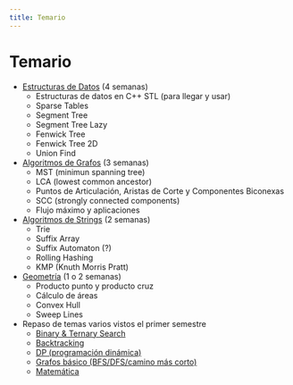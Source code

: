 ```yaml
---
title: Temario
---
```


# Temario

- [Estructuras de Datos](../resources/data_structures) (4 semanas)
    - Estructuras de datos en C++ STL (para llegar y usar)
    - Sparse Tables
    - Segment Tree
    - Segment Tree Lazy
    - Fenwick Tree
    - Fenwick Tree 2D
    - Union Find
- [Algoritmos de Grafos](../resources/graphs) (3 semanas)
    - MST (minimun spanning tree)
    - LCA (lowest common ancestor)
    - Puntos de Articulación, Aristas de Corte y Componentes Biconexas
    - SCC (strongly connected components)    
    - Flujo máximo y aplicaciones
- [Algoritmos de Strings](../resources/strings) (2 semanas)
    - Trie
    - Suffix Array
    - Suffix Automaton (?)
    - Rolling Hashing
    - KMP (Knuth Morris Pratt)
- [Geometría](../resources/geometry) (1 o 2 semanas)
    - Producto punto y producto cruz
    - Cálculo de áreas
    - Convex Hull
    - Sweep Lines
- Repaso de temas varios vistos el primer semestre
    - [Binary & Ternary Search](../resources/search)
    - [Backtracking](../resources/backtracking)
    - [DP (programación dinámica)](../resources/dp)
    - [Grafos básico (BFS/DFS/camino más corto)](../resources/graphs)
    - [Matemática](../resources/math)

